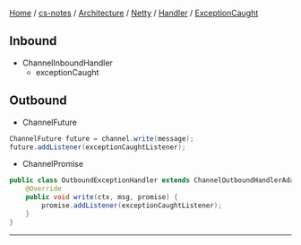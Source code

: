 [Home](https://mengxianbin.github.io) /
[cs-notes](https://mengxianbin.github.io/cs-notes/site) /
[Architecture](https://mengxianbin.github.io/cs-notes/site/Architecture) /
[Netty](https://mengxianbin.github.io/cs-notes/site/Architecture/Netty) /
[Handler](https://mengxianbin.github.io/cs-notes/site/Architecture/Netty/Handler) /
[ExceptionCaught](https://mengxianbin.github.io/cs-notes/site/Architecture/Netty/Handler/ExceptionCaught)

## Inbound

* ChannelInboundHandler
    * exceptionCaught

## Outbound

* ChannelFuture

```java
ChannelFuture future = channel.write(message);
future.addListener(exceptionCaughtListener);
```

* ChannelPromise

```java
public class OutboundExceptionHandler extends ChannelOutboundHandlerAdapter {
    @Override
    public void write(ctx, msg, promise) {
        promise.addListener(exceptionCaughtListener);
    }
}
```

---
